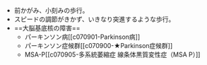 - 前かがみ、小刻みの歩行。
- スピードの調節がきかず、いきなり突進するような歩行。
- ==大脳基底核の障害==
	- パーキンソン病[[c070901-Parkinson病]]
	- パーキンソン症候群[[c070900-★Parkinson症候群]]
	- MSA-P[[c070905-多系統萎縮症 線条体黒質変性症（MSA P）]]